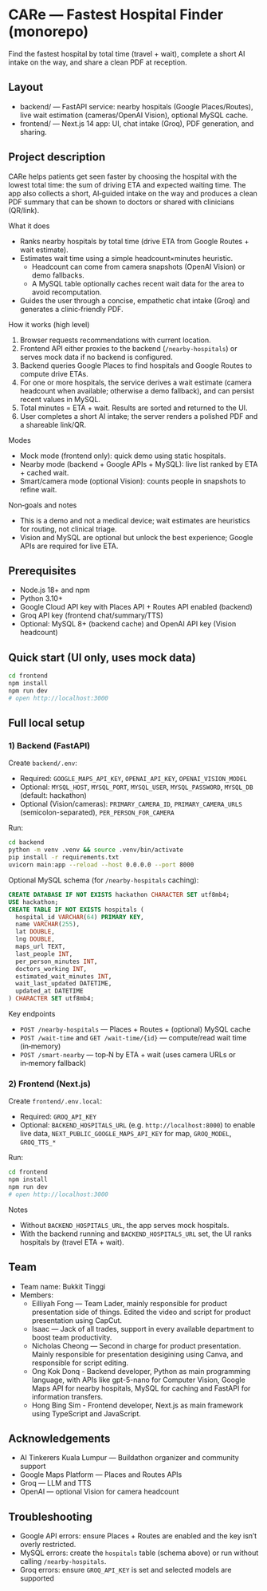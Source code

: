 # CARe — Fastest Hospital Finder (monorepo)

Find the fastest hospital by total time (travel + wait), complete a short AI intake on the way, and share a clean PDF at reception.

## Layout
- backend/ — FastAPI service: nearby hospitals (Google Places/Routes), live wait estimation (cameras/OpenAI Vision), optional MySQL cache.
- frontend/ — Next.js 14 app: UI, chat intake (Groq), PDF generation, and sharing.

## Project description
CARe helps patients get seen faster by choosing the hospital with the lowest total time: the sum of driving ETA and expected waiting time. The app also collects a short, AI‑guided intake on the way and produces a clean PDF summary that can be shown to doctors or shared with clinicians (QR/link).

What it does
- Ranks nearby hospitals by total time (drive ETA from Google Routes + wait estimate).
- Estimates wait time using a simple headcount×minutes heuristic.
  - Headcount can come from camera snapshots (OpenAI Vision) or demo fallbacks.
  - A MySQL table optionally caches recent wait data for the area to avoid recomputation.
- Guides the user through a concise, empathetic chat intake (Groq) and generates a clinic‑friendly PDF.

How it works (high level)
1) Browser requests recommendations with current location.
2) Frontend API either proxies to the backend (`/nearby-hospitals`) or serves mock data if no backend is configured.
3) Backend queries Google Places to find hospitals and Google Routes to compute drive ETAs.
4) For one or more hospitals, the service derives a wait estimate (camera headcount when available; otherwise a demo fallback), and can persist recent values in MySQL.
5) Total minutes = ETA + wait. Results are sorted and returned to the UI.
6) User completes a short AI intake; the server renders a polished PDF and a shareable link/QR.

Modes
- Mock mode (frontend only): quick demo using static hospitals.
- Nearby mode (backend + Google APIs + MySQL): live list ranked by ETA + cached wait.
- Smart/camera mode (optional Vision): counts people in snapshots to refine wait.

Non‑goals and notes
- This is a demo and not a medical device; wait estimates are heuristics for routing, not clinical triage.
- Vision and MySQL are optional but unlock the best experience; Google APIs are required for live ETA.

## Prerequisites
- Node.js 18+ and npm
- Python 3.10+
- Google Cloud API key with Places API + Routes API enabled (backend)
- Groq API key (frontend chat/summary/TTS)
- Optional: MySQL 8+ (backend cache) and OpenAI API key (Vision headcount)

## Quick start (UI only, uses mock data)
```bash
cd frontend
npm install
npm run dev
# open http://localhost:3000
```

## Full local setup
### 1) Backend (FastAPI)
Create `backend/.env`:
- Required: `GOOGLE_MAPS_API_KEY`, `OPENAI_API_KEY`, `OPENAI_VISION_MODEL`
- Optional: `MYSQL_HOST`, `MYSQL_PORT`, `MYSQL_USER`, `MYSQL_PASSWORD`, `MYSQL_DB` (default: hackathon)
- Optional (Vision/cameras): `PRIMARY_CAMERA_ID`, `PRIMARY_CAMERA_URLS` (semicolon-separated), `PER_PERSON_FOR_CAMERA`

Run:
```bash
cd backend
python -m venv .venv && source .venv/bin/activate
pip install -r requirements.txt
uvicorn main:app --reload --host 0.0.0.0 --port 8000
```

Optional MySQL schema (for `/nearby-hospitals` caching):
```sql
CREATE DATABASE IF NOT EXISTS hackathon CHARACTER SET utf8mb4;
USE hackathon;
CREATE TABLE IF NOT EXISTS hospitals (
  hospital_id VARCHAR(64) PRIMARY KEY,
  name VARCHAR(255),
  lat DOUBLE,
  lng DOUBLE,
  maps_url TEXT,
  last_people INT,
  per_person_minutes INT,
  doctors_working INT,
  estimated_wait_minutes INT,
  wait_last_updated DATETIME,
  updated_at DATETIME
) CHARACTER SET utf8mb4;
```

Key endpoints
- `POST /nearby-hospitals` — Places + Routes + (optional) MySQL cache
- `POST /wait-time` and `GET /wait-time/{id}` — compute/read wait time (in‑memory)
- `POST /smart-nearby` — top‑N by ETA + wait (uses camera URLs or in‑memory fallback)

### 2) Frontend (Next.js)
Create `frontend/.env.local`:
- Required: `GROQ_API_KEY`
- Optional: `BACKEND_HOSPITALS_URL` (e.g. `http://localhost:8000`) to enable live data, `NEXT_PUBLIC_GOOGLE_MAPS_API_KEY` for map, `GROQ_MODEL`, `GROQ_TTS_*`

Run:
```bash
cd frontend
npm install
npm run dev
# open http://localhost:3000
```
Notes
- Without `BACKEND_HOSPITALS_URL`, the app serves mock hospitals.
- With the backend running and `BACKEND_HOSPITALS_URL` set, the UI ranks hospitals by (travel ETA + wait).

## Team
- Team name: Bukkit Tinggi
- Members:
  - Eilliyah Fong — Team Lader, mainly responsible for product presentation side of things. Edited the video and script for product presentation using CapCut.
  - Isaac — Jack of all trades, support in every available department to boost team productivity.
  - Nicholas Cheong — Second in charge for product presentation. Mainly responsible for presentation desigining using Canva, and responsible for script editing.
  - Ong Kok Donq - Backend developer, Python as main programming language, with APIs like gpt-5-nano for Computer Vision, Google Maps API for nearby hospitals, MySQL for caching and FastAPI for information transfers.
  - Hong Bing Sim - Frontend developer, Next.js as main framework using TypeScript and JavaScript. 

## Acknowledgements
- AI Tinkerers Kuala Lumpur — Buildathon organizer and community support
- Google Maps Platform — Places and Routes APIs
- Groq — LLM and TTS
- OpenAI — optional Vision for camera headcount

## Troubleshooting
- Google API errors: ensure Places + Routes are enabled and the key isn’t overly restricted.
- MySQL errors: create the `hospitals` table (schema above) or run without calling `/nearby-hospitals`.
- Groq errors: ensure `GROQ_API_KEY` is set and selected models are supported
